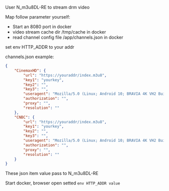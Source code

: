 User N_m3u8DL-RE to stream drm video

Map follow parameter yourself:
- Start an 8080 port in docker
- video stream cache dir /tmp/cache in docker
- read channel config file /app/channels.json in docker

set env HTTP_ADDR to your addr

channels.json example:
```json
{
    "CinemaxHD": {
        "url": "https://youraddr/index.m3u8",
        "key1": "yourkey",
        "key2": "",
        "key3": "",
        "useragent": "Mozilla/5.0 (Linux; Android 10; BRAVIA 4K VH2 Build/QTG3.200305.006.S292; wv)",
        "authorization": "",
        "proxy": "",
        "resolution": ""
    },
    "CNBC": {
        "url": "https://youraddr/index.m3u8",
        "key1": "yourkey",
        "key2": "",
        "key3": "",
        "useragent": "Mozilla/5.0 (Linux; Android 10; BRAVIA 4K VH2 Build/QTG3.200305.006.S292; wv)",
        "authorization": "",
        "proxy": "",
        "resolution": ""
    }
}
```
These json item value pass to N_m3u8DL-RE

Start docker, browser open setted `env HTTP_ADDR value` 